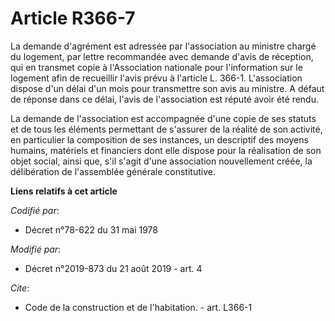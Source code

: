 # Article R366-7

La demande d'agrément est adressée par l'association au ministre chargé du logement, par lettre recommandée avec demande
d'avis de réception, qui en transmet copie à l'Association nationale pour l'information sur le logement afin de recueillir
l'avis prévu à l'article L. 366-1. L'association dispose d'un délai d'un mois pour transmettre son avis au ministre. A défaut
de réponse dans ce délai, l'avis de l'association est réputé avoir été rendu. 

La demande de l'association est accompagnée d'une copie de ses statuts et de tous les éléments permettant de s'assurer de la
réalité de son activité, en particulier la composition de ses instances, un descriptif des moyens humains, matériels et
financiers dont elle dispose pour la réalisation de son objet social, ainsi que, s'il s'agit d'une association nouvellement
créée, la délibération de l'assemblée générale constitutive.

**Liens relatifs à cet article**

_Codifié par_:

  - Décret n°78-622 du 31 mai 1978

_Modifié par_:

  - Décret n°2019-873 du 21 août 2019 - art. 4

_Cite_:

  - Code de la construction et de l'habitation. - art. L366-1
